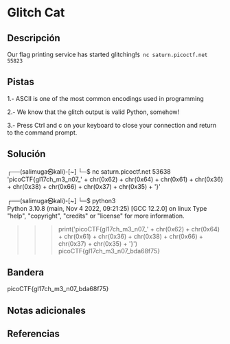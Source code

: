 # Glitch Cat

## Descripción
Our flag printing service has started glitching!`$ nc saturn.picoctf.net 55823`

## Pistas
1.- ASCII is one of the most common encodings used in programming

2.- We know that the glitch output is valid Python, somehow!

3.- Press Ctrl and c on your keyboard to close your connection and return to the command prompt.

## Solución
┌──(salimuga㉿kali)-[~]
└─$ nc saturn.picoctf.net 53638
'picoCTF{gl17ch_m3_n07_' + chr(0x62) + chr(0x64) + chr(0x61) + chr(0x36) + chr(0x38) + chr(0x66) + chr(0x37) + chr(0x35) + '}'
                                                                             
┌──(salimuga㉿kali)-[~]
└─$ python3                    
Python 3.10.8 (main, Nov  4 2022, 09:21:25) [GCC 12.2.0] on linux
Type "help", "copyright", "credits" or "license" for more information.
>>> print('picoCTF{gl17ch_m3_n07_' + chr(0x62) + chr(0x64) + chr(0x61) + chr(0x36) + chr(0x38) + chr(0x66) + chr(0x37) + chr(0x35) + '}')
picoCTF{gl17ch_m3_n07_bda68f75}

## Bandera

picoCTF{gl17ch_m3_n07_bda68f75}

## Notas adicionales


## Referencias